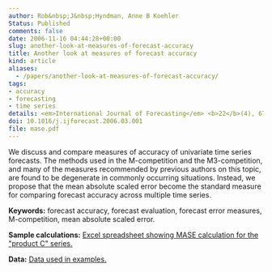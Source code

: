 ```yaml
---
author: Rob&nbsp;J&nbsp;Hyndman, Anne B Koehler
Status: Published
comments: false
date: 2006-11-16 04:44:28+00:00
slug: another-look-at-measures-of-forecast-accuracy
title: Another look at measures of forecast accuracy
kind: article
aliases:
  - /papers/another-look-at-measures-of-forecast-accuracy/
tags:
- accuracy
- forecasting
- time series
details: <em>International Journal of Forecasting</em> <b>22</b>(4), 679-688
doi: 10.1016/j.ijforecast.2006.03.001
file: mase.pdf
---
```


We discuss and compare measures of accuracy of univariate time series forecasts. The methods used in the M-competition and the M3-competition, and many of the measures recommended by previous authors on this topic, are found to be degenerate in commonly occurring situations. Instead, we propose that the mean absolute scaled error become the standard measure for comparing forecast accuracy across multiple time series.

**Keywords:** forecast accuracy, forecast evaluation, forecast error measures, M-competition, mean absolute scaled error.

**Sample calculations:** [Excel spreadsheet showing MASE calculation for the "product C" series.](https://robjhyndman.com/files/MASE.xls)

**Data:** [Data used in examples.](https://robjhyndman.com/files/HKdata.xls)
